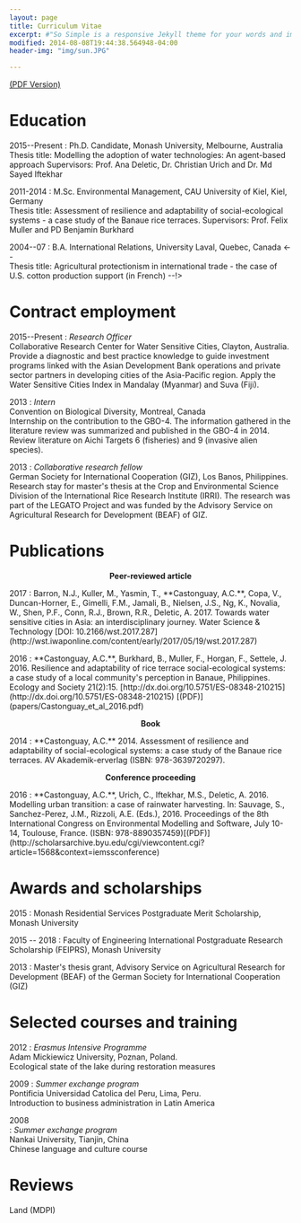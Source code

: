 ```yaml
---
layout: page
title: Curriculum Vitae
excerpt: #"So Simple is a responsive Jekyll theme for your words and images."
modified: 2014-08-08T19:44:38.564948-04:00
header-img: "img/sun.JPG"

---
```


[(PDF Version)](resume/cv.pdf) 
   
# Education

<p></p>
2015--Present
:    Ph.D. Candidate, Monash University, Melbourne, Australia  
     Thesis title: Modelling the adoption of water technologies:
An agent-based approach
	 Supervisors: Prof. Ana Deletic, Dr. Christian Urich and Dr. Md Sayed Iftekhar  

<p></p>
<p></p>
2011-2014
:    M.Sc. Environmental Management, CAU University of Kiel, Kiel, Germany
     <br />
     Thesis title: Assessment of resilience and adaptability
of social-ecological systems - a case study of the
Banaue rice terraces. 
	 Supervisors: Prof. Felix Muller and PD Benjamin Burkhard  


<p></p>
2004--07
:    B.A. International Relations, University Laval, Quebec,
     Canada
     <-- <br/> Thesis title: Agricultural protectionism in international trade - the case of U.S. cotton production support (in French) --!>
<p></p>

# Contract employment

<p></p>

2015--Present
:    *Research Officer*  
Collaborative Research Center for Water Sensitive Cities,
Clayton, Australia.  
Provide a diagnostic and best practice knowledge to guide investment programs linked with the Asian
Development Bank operations and private sector partners in developing cities of the Asia-Pacific region. Apply the Water Sensitive Cities Index in Mandalay (Myanmar) and Suva (Fiji).

<p></p>

2013
:    *Intern*  
Convention on Biological Diversity, Montreal, Canada  
Internship on the contribution to the GBO-4.
The information gathered in the literature review
was summarized and published in the GBO-4 in 2014.
Review literature on Aichi Targets 6 (fisheries) and
9 (invasive alien species).

<p></p>

2013
:    *Collaborative research fellow*  
German Society for International Cooperation (GIZ),
Los Banos, Philippines.  
Research stay for master's thesis at the Crop and
Environmental Science Division of the International
Rice Research Institute (IRRI). The research was part of
the LEGATO Project and was funded by the Advisory
Service on Agricultural Research for Development
(BEAF) of GIZ.
<p></p>

# Publications
<p></p>
<center><b> Peer-reviewed article </b></center>
<p></p>
2017
:    Barron, N.J., Kuller, M., Yasmin, T., **Castonguay, A.C.**, Copa, V., Duncan-Horner, E., Gimelli, F.M., Jamali, B., Nielsen, J.S., Ng, K., Novalia, W., Shen, P.F., Conn, R.J., Brown, R.R., Deletic, A. 2017. Towards water sensitive cities in Asia: an interdisciplinary journey. Water Science & Technology [DOI: 10.2166/wst.2017.287](http://wst.iwaponline.com/content/early/2017/05/19/wst.2017.287)
<p></p>
2016
:    **Castonguay, A.C.**, Burkhard, B., Muller, F., Horgan, F., Settele, J. 2016. Resilience and adaptability of rice terrace social-ecological systems: a case study of a local community's perception in Banaue, Philippines. Ecology and Society 21(2):15. [http://dx.doi.org/10.5751/ES-08348-210215](http://dx.doi.org/10.5751/ES-08348-210215) [(PDF)](papers/Castonguay_et_al_2016.pdf) 
<p></p>
<center><b> Book </b></center>
<p></p>
2014
:    **Castonguay, A.C.** 2014. Assessment of resilience and adaptability of social-ecological systems: a case study of the Banaue rice terraces. AV Akademik-erverlag (ISBN: 978-3639720297).
<p></p>
<center><b> Conference proceeding </b></center>
<p></p>
2016
:	**Castonguay, A.C.**, Urich, C., Iftekhar, M.S., Deletic, A. 2016. Modelling urban transition: a case of rainwater harvesting. In: Sauvage, S., Sanchez-Perez, J.M., Rizzoli, A.E. (Eds.), 2016. Proceedings of the 8th International Congress on Environmental Modelling and Software, July 10-14, Toulouse, France. (ISBN: 978-8890357459)[(PDF)](http://scholarsarchive.byu.edu/cgi/viewcontent.cgi?article=1568&context=iemssconference) 
 <p></p>
 
# Awards and scholarships

<p></p>

2015 
:    Monash Residential Services Postgraduate Merit Scholarship, Monash University

<p></p>

2015 -- 2018
:    Faculty of Engineering International Postgraduate Research Scholarship (FEIPRS), Monash University

<p></p>

2013
:    Master's thesis grant, Advisory Service on Agricultural Research for Development (BEAF) of the German Society for International Cooperation (GIZ)

<p></p>

# Selected courses and training

<p></p>

2012
:    *Erasmus Intensive Programme*  
Adam Mickiewicz University, Poznan, Poland.  
Ecological state of the lake during restoration
measures

<p></p>

2009
:    *Summer exchange program*  
Pontificia Universidad Catolica del Peru, Lima, Peru.  
Introduction to business administration in Latin America

<p></p>

2008  
:    *Summer exchange program*  
    Nankai University, Tianjin, China  
        Chinese language and culture course

# Reviews
Land (MDPI)

